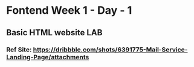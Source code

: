 # Fontend Week 1 - Day - 1 

## Basic HTML website LAB


### Ref Site: https://dribbble.com/shots/6391775-Mail-Service-Landing-Page/attachments 
#### 